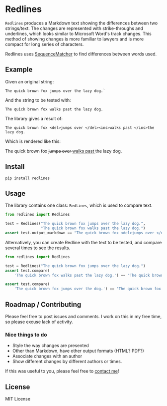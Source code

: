 # Redlines

`Redlines` produces a Markdown text showing the differences between two strings/text. The changes are represented with
strike-throughs and underlines, which looks similar to Microsoft Word's track changes. This method of showing changes is
more familiar to lawyers and is more compact for long series of characters.

Redlines uses [SequenceMatcher](https://docs.python.org/3/library/difflib.html#difflib.SequenceMatcher)
to find differences between words used.

## Example

Given an original string:

    The quick brown fox jumps over the lazy dog.`

And the string to be tested with:

    The quick brown fox walks past the lazy dog.

The library gives a result of:

    The quick brown fox <del>jumps over </del><ins>walks past </ins>the lazy dog.

Which is rendered like this:

The quick brown fox <del>jumps over </del><ins>walks past </ins>the lazy dog.

## Install

```shell
pip install redlines
```

## Usage

The library contains one class: `Redlines`, which is used to compare text.

```python
from redlines import Redlines

test = Redlines("The quick brown fox jumps over the lazy dog.",
                "The quick brown fox walks past the lazy dog.")
assert test.output_markdown == "The quick brown fox <del>jumps over </del><ins>walks past </ins>the lazy dog."
```

Alternatively, you can create Redline with the text to be tested, and compare several times to see the results.

```python
from redlines import Redlines

test = Redlines("The quick brown fox jumps over the lazy dog.")
assert test.compare(
    'The quick brown fox walks past the lazy dog.') == "The quick brown fox <del>jumps over </del><ins>walks past </ins>the lazy dog."

assert test.compare(
    'The quick brown fox jumps over the dog.') == 'The quick brown fox jumps over the <del>lazy </del>dog.'
```

## Roadmap / Contributing

Please feel free to post issues and comments. I work on this in my free time, so please excuse lack of activity.

### Nice things to do

* Style the way changes are presented
* Other than Markdown, have other output formats (HTML? PDF?)
* Associate changes with an author
* Show different changes by different authors or times.

If this was useful to you, please feel free to [contact me](mailto:houfu@lovelawrobots.com)!

## License

MIT License

